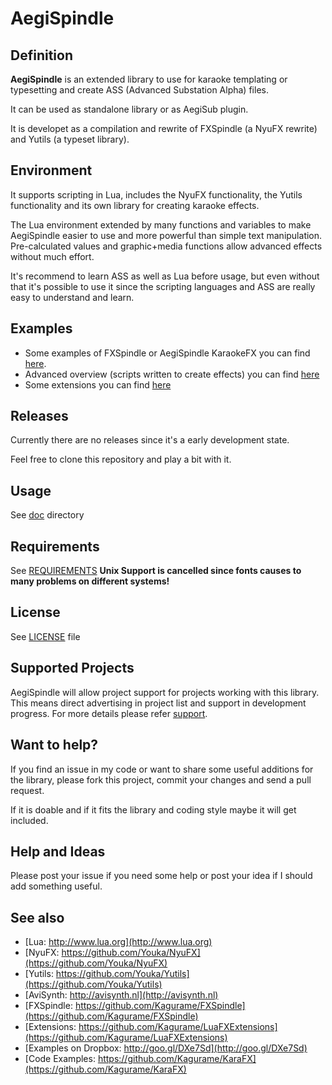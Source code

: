 AegiSpindle
===========

Definition
----------
**AegiSpindle** is an extended library to use for karaoke templating or typesetting and create ASS (Advanced Substation Alpha) files. 

It can be used as standalone library or as AegiSub plugin. 

It is developet as a compilation and rewrite of FXSpindle (a NyuFX rewrite) and Yutils (a typeset library).

Environment
-----------
It supports scripting in Lua, includes the NyuFX functionality, the Yutils functionality and its own library for creating karaoke effects. 

The Lua environment extended by many functions and variables to make AegiSpindle easier to use and more powerful than simple text manipulation. Pre-calculated values and graphic+media functions allow advanced effects without much effort.

It's recommend to learn ASS as well as Lua before usage, but even without that it's possible to use it since the scripting languages and ASS are really easy to understand and learn.

Examples
--------
* Some examples of FXSpindle or AegiSpindle KaraokeFX you can find [here](http://goo.gl/DXe7Sd).
* Advanced overview (scripts written to create effects) you can find [here](https://github.com/Kagurame/KaraFX)
* Some extensions you can find [here](https://github.com/Kagurame/LuaFXExtensions)

Releases
--------
Currently there are no releases since it's a early development state.

Feel free to clone this repository and play a bit with it.

Usage
-----
See [doc](doc/README.md) directory

Requirements
------------
See [REQUIREMENTS](deps)
**Unix Support is cancelled since fonts causes to many problems on different systems!**

License
-------
See [LICENSE](LICENSE) file

Supported Projects
------------------
AegiSpindle will allow project support for projects working with this library. This means direct advertising in project list and support in development progress. For more details please refer [support](support).

Want to help?
-------------
If you find an issue in my code or want to share some useful additions for the library, please fork this project, commit your changes and send a pull request.

If it is doable and if it fits the library and coding style maybe it will get included.

Help and Ideas
---------------
Please post your issue if you need some help or post your idea if I should add something useful.

See also
--------
* [Lua: http://www.lua.org](http://www.lua.org)
* [NyuFX: https://github.com/Youka/NyuFX](https://github.com/Youka/NyuFX)
* [Yutils: https://github.com/Youka/Yutils](https://github.com/Youka/Yutils)
* [AviSynth: http://avisynth.nl](http://avisynth.nl)
* [FXSpindle: https://github.com/Kagurame/FXSpindle](https://github.com/Kagurame/FXSpindle)
* [Extensions: https://github.com/Kagurame/LuaFXExtensions](https://github.com/Kagurame/LuaFXExtensions)
* [Examples on Dropbox: http://goo.gl/DXe7Sd](http://goo.gl/DXe7Sd)
* [Code Examples: https://github.com/Kagurame/KaraFX](https://github.com/Kagurame/KaraFX)